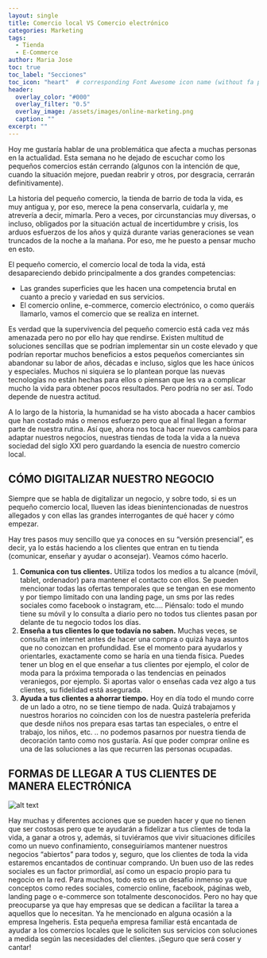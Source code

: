 ```yaml
---
layout: single
title: Comercio local VS Comercio electrónico
categories: Marketing
tags:
  - Tienda
  - E-Commerce
author: Maria Jose
toc: true
toc_label: "Secciones"
toc_icon: "heart"  # corresponding Font Awesome icon name (without fa prefix)
header:
  overlay_color: "#000"
  overlay_filter: "0.5"
  overlay_image: /assets/images/online-marketing.png
  caption: ""
excerpt: ""
---
```


Hoy me gustaría hablar de una problemática que afecta a muchas personas en la actualidad. Esta semana no he dejado de escuchar como los pequeños comercios están cerrando (algunos con la intención de que, cuando la situación mejore, puedan reabrir y otros, por desgracia, cerrarán definitivamente).

La historia del pequeño comercio, la tienda de barrio de toda la vida, es muy antigua y, por eso, merece la pena conservarla, cuidarla y, me atrevería a decir, mimarla. Pero a veces, por circunstancias muy diversas, o incluso, obligados por la situación actual de incertidumbre y crisis, los arduos esfuerzos de los años y quizá durante varias generaciones se vean truncados de la noche a la mañana. Por eso, me he puesto a pensar mucho en esto.

El pequeño comercio, el comercio local de toda la vida, está desapareciendo debido principalmente a dos grandes competencias:
- Las grandes superficies que les hacen una competencia brutal en cuanto a precio y variedad en sus servicios.
- El comercio online, e-commerce, comercio electrónico, o como queráis llamarlo, vamos el comercio que se realiza en internet.

Es verdad que la supervivencia del pequeño comercio está cada vez más amenazada pero no por ello hay que rendirse. Existen multitud de soluciones sencillas que se podrían implementar sin un coste elevado y que podrían reportar muchos beneficios a estos pequeños comerciantes sin abandonar su labor de años, décadas e incluso, siglos que les hace únicos y especiales.
Muchos ni siquiera se lo plantean porque las nuevas tecnologías no están hechas para ellos o piensan que les va a complicar mucho la vida para obtener pocos resultados. Pero podría no ser así. Todo depende de nuestra actitud.

A lo largo de la historia, la humanidad se ha visto abocada a hacer cambios que han costado más o menos esfuerzo pero que al final llegan a formar parte de nuestra rutina. Así que, ahora nos toca hacer nuevos cambios para adaptar nuestros negocios, nuestras tiendas de toda la vida a la nueva sociedad del siglo XXI pero guardando la esencia de nuestro comercio local.

## CÓMO DIGITALIZAR NUESTRO NEGOCIO
Siempre que se habla de digitalizar un negocio, y sobre todo, si es un pequeño comercio local, llueven las ideas bienintencionadas de nuestros allegados y con ellas las grandes interrogantes de qué hacer y cómo empezar. 

Hay tres pasos muy sencillo que ya conoces en su “versión presencial”, es decir, ya lo estás haciendo a los clientes que entran en tu tienda (comunicar, enseñar y ayudar o aconsejar). Veamos cómo hacerlo.
1. **Comunica con tus clientes.** Utiliza todos los medios a tu alcance (móvil, tablet, ordenador) para mantener el contacto con ellos. Se pueden mencionar todas las ofertas temporales que se tengan en ese momento y por tiempo limitado con una landing page, un sms por las redes sociales como facebook o instagram, etc…. Piénsalo: todo el mundo tiene su móvil y lo consulta a diario pero no todos tus clientes pasan por delante de tu negocio todos los días.
2. **Enseña a tus clientes lo que todavía no saben.** Muchas veces, se consulta en internet antes de hacer una compra o quizá haya asuntos que no conozcan en profundidad. Ese el momento para ayudarlos y orientarles, exactamente como se haría en una tienda física. Puedes tener un blog en el que enseñar a tus clientes por ejemplo, el color de moda para la próxima temporada o las tendencias en peinados veraniegos, por ejemplo. Si aportas valor o enseñas cada vez algo a tus clientes, su fidelidad está asegurada.
3. **Ayuda a tus clientes a ahorrar tiempo.** Hoy en día todo el mundo corre de un lado a otro, no se tiene tiempo de nada. Quizá trabajamos y nuestros horarios no coinciden con los de nuestra pastelería preferida que desde niños nos prepara esas tartas tan especiales, o entre el trabajo, los niños, etc. .. no podemos pasarnos por nuestra tienda de decoración tanto como nos gustaría. Así que poder comprar online es una de las soluciones a las que recurren las personas ocupadas.

## FORMAS DE LLEGAR A TUS CLIENTES DE MANERA ELECTRÓNICA

![alt text](/blog/assets/images/online-marketing.png)

Hay muchas y diferentes acciones que se pueden hacer y que no tienen que ser costosas pero que te ayudarán a fidelizar a tus clientes de toda la vida, a ganar a otros y, además, si tuviéramos que vivir situaciones difíciles como un nuevo confinamiento, conseguiríamos mantener nuestros negocios “abiertos” para todos y, seguro, que los clientes de toda la vida estaremos encantados de continuar comprando. Un buen uso de las redes sociales es un factor primordial, así como un espacio propio para tu negocio en la red.
Para muchos, todo esto es un desafío inmenso ya que conceptos como redes sociales, comercio online, facebook, páginas web, landing page o e-commerce son totalmente desconocidos. Pero no hay que preocuparse ya que hay empresas que se dedican a facilitar la tarea a aquellos que lo necesitan. Ya he mencionado en alguna ocasión a la empresa Ingeheris. Esta pequeña empresa familiar está encantada de ayudar a los comercios locales que le soliciten sus servicios con soluciones a medida según las necesidades del clientes. ¡Seguro que será coser y cantar!
